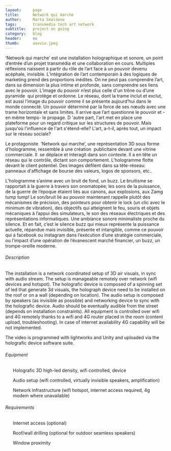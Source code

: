 ```yaml
---
layout:     page
title:      Network qui marche
author:     Marta Smaldone
tags: 		transmedia tech art network
subtitle:  	project on going
category:   blog
header:     no
thumb:      aavvio.jpeg
---
```

<!-- Start Writing Below in Markdown -->



‘Network qui marche’ est une installation holographique et sonore, un point d’entrée d’un projet
transmédia et une collaboration en cours.
Multiples réflexions naissent à partir du rôle de l’art face à un pouvoir devenu acéphale, invisible.
L’intégration de l’art contemporain à des logiques de marketing prend des proportions inédites.
On ne peut pas comprendre l’art, dans sa dimension la plus intime et profonde, sans comprendre
ses liens avec le pouvoir.
L’image du pouvoir n’est plus celle d'un trône ou d’une pyramide ​ qui protège et ordonne. Le
réseau, dont la trame inclut et exclut, est aussi l’image du pouvoir comme il se présente
aujourd’hui dans le monde connecté.
Un pouvoir déterminé par la force de ses nœuds avec une trame horizontale et sans limites.
Il arrive que l’art questionne le pouvoir et -en même temps- le propage. D​ 'autre part, l'art met en
place une plateforme pour un regard critique sur les structures de pouvoir.
Mais jusqu'où l'influence de l'art s'étend-elle? L'art, a-t-il, après tout, un impact sur le réseau
sociale?

Le protagoniste ​ ‘Network qui marche’, une représentation 3D sous forme d’hologramme,
ressemble à une création ​ publicitaire devant une vitrine commerciale. Il ​ se déplace et interagit
dans son contexte. Il a en tête un réseau qui le contrôle, dictant son comportement.
L'hologramme flotte devant le client potentiel. Des images défilent dans sa tête-réseau: panneaux
d'affichage de bourse des valeurs, logos de sponsors, etc..


L’hologramme s’anime avec un bruit de fond, un buzz.
Le bruitisme se rapportait à la guerre à travers son onomatopée; les sons de la puissance, de la
guerre de l’époque étaient liés aux canons, aux explosions, aux Zamg tump tump!
Le son/bruit lié au pouvoir maintenant rappelle plutôt des mécanismes de précision, des
pointeurs pour obtenir le lock (un clic avec le minimum de vibration), des objectifs qui atteignent
le feu, souris et objets mécaniques à l’appui des simulateurs, le son des réseaux électriques et des
représentations informatiques. Une ambiance sonore minimaliste proche du silence. Et en fait,
c’est le silence buzz qui mieux représente la puissance actuelle, répandue mais invisible, présente
et intangible, comme ce pouvoir qui a facebook ou instagram dans l’exécution d’une stratégie
commerciale, ou l’impact d’une opération de l’évanescent marché financier, un buzz, un
trompe-oreille moderne.



<h6>Description</h6>

The installation is a network coordinated setup of 3D air visuals, in sync with audio
stream. The setup is manageable remotely over network (wifi devices and hotspot).
The holografic device is composed of a spinning set of led that generate 3d visuals, the
holograph device need to be installed on the roof or on a wall (depending on location).
The audio setup is composed by speakers (as invisible as possible) and networking
device to sync with the holografic device. Audio should be eventually audible from the
street (depends on installation constraints).
All equipment is controlled over wifi and 4G remotely thanks to a wifi and 4G router
placed in the room (content upload, troubleshooting). In case of internet availability 4G
capability will be not implemented.

The video is programmed with lightworks and Unity and uploaded via the holografic
device software suite.

<h6>Equipment</h6> 

<ul>Holografic 3D high-led density, wifi controlled, device</ul> 
<ul> Audio setup (wifi controlled, virtually invisible speakers, amplification)</ul> 
<ul> Network infrastructure (wifi hotspot, internet access required, 4g modem where
unavailable)</ul> 

<h6>Requirements</h6>

<ul> Internet access (optional)</ul>
<ul> Roof/wall drilling (optional for outdoor seamless speakers)</ul>
<ul> Window proximity
</ul> 



